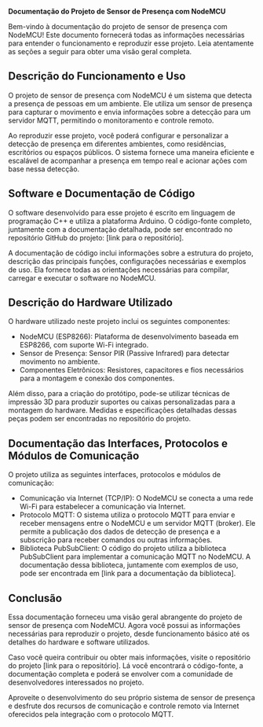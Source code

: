 **Documentação do Projeto de Sensor de Presença com NodeMCU**

Bem-vindo à documentação do projeto de sensor de presença com NodeMCU! Este documento fornecerá todas as informações necessárias para entender o funcionamento e reproduzir esse projeto. Leia atentamente as seções a seguir para obter uma visão geral completa.

## Descrição do Funcionamento e Uso

O projeto de sensor de presença com NodeMCU é um sistema que detecta a presença de pessoas em um ambiente. Ele utiliza um sensor de presença para capturar o movimento e envia informações sobre a detecção para um servidor MQTT, permitindo o monitoramento e controle remoto.

Ao reproduzir esse projeto, você poderá configurar e personalizar a detecção de presença em diferentes ambientes, como residências, escritórios ou espaços públicos. O sistema fornece uma maneira eficiente e escalável de acompanhar a presença em tempo real e acionar ações com base nessa detecção.

## Software e Documentação de Código

O software desenvolvido para esse projeto é escrito em linguagem de programação C++ e utiliza a plataforma Arduino. O código-fonte completo, juntamente com a documentação detalhada, pode ser encontrado no repositório GitHub do projeto: [link para o repositório].

A documentação de código inclui informações sobre a estrutura do projeto, descrição das principais funções, configurações necessárias e exemplos de uso. Ela fornece todas as orientações necessárias para compilar, carregar e executar o software no NodeMCU.

## Descrição do Hardware Utilizado

O hardware utilizado neste projeto inclui os seguintes componentes:

- NodeMCU (ESP8266): Plataforma de desenvolvimento baseada em ESP8266, com suporte Wi-Fi integrado.
- Sensor de Presença: Sensor PIR (Passive Infrared) para detectar movimento no ambiente.
- Componentes Eletrônicos: Resistores, capacitores e fios necessários para a montagem e conexão dos componentes.

Além disso, para a criação do protótipo, pode-se utilizar técnicas de impressão 3D para produzir suportes ou caixas personalizadas para a montagem do hardware. Medidas e especificações detalhadas dessas peças podem ser encontradas no repositório do projeto.

## Documentação das Interfaces, Protocolos e Módulos de Comunicação

O projeto utiliza as seguintes interfaces, protocolos e módulos de comunicação:

- Comunicação via Internet (TCP/IP): O NodeMCU se conecta a uma rede Wi-Fi para estabelecer a comunicação via Internet.
- Protocolo MQTT: O sistema utiliza o protocolo MQTT para enviar e receber mensagens entre o NodeMCU e um servidor MQTT (broker). Ele permite a publicação dos dados de detecção de presença e a subscrição para receber comandos ou outras informações.
- Biblioteca PubSubClient: O código do projeto utiliza a biblioteca PubSubClient para implementar a comunicação MQTT no NodeMCU. A documentação dessa biblioteca, juntamente com exemplos de uso, pode ser encontrada em [link para a documentação da biblioteca].

## Conclusão

Essa documentação forneceu uma visão geral abrangente do projeto de sensor de presença com NodeMCU. Agora você possui as informações necessárias para reproduzir o projeto, desde  funcionamento básico até os detalhes do hardware e software utilizados.

Caso você queira contribuir ou obter mais informações, visite o repositório do projeto [link para o repositório]. Lá você encontrará o código-fonte, a documentação completa e poderá se envolver com a comunidade de desenvolvedores interessados no projeto.

Aproveite o desenvolvimento do seu próprio sistema de sensor de presença e desfrute dos recursos de comunicação e controle remoto via Internet oferecidos pela integração com o protocolo MQTT.
